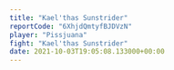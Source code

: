 ```yaml
---
title: "Kael'thas Sunstrider"
reportCode: "6XhjdQmtyfBJDVzN"
player: "Pissjuana"
fight: "Kael'thas Sunstrider"
date: 2021-10-03T19:05:08.133000+00:00
---
```

